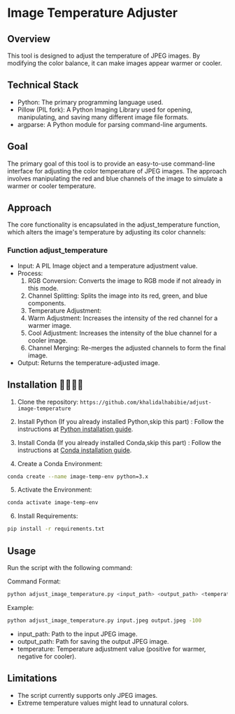 # Image Temperature Adjuster

## Overview

This tool is designed to adjust the temperature of JPEG images. By modifying the color balance, it can make images appear warmer or cooler.

## Technical Stack

- Python: The primary programming language used.
- Pillow (PIL fork): A Python Imaging Library used for opening, manipulating, and saving many different image file formats.
- argparse: A Python module for parsing command-line arguments.

## Goal

The primary goal of this tool is to provide an easy-to-use command-line interface for adjusting the color temperature of JPEG images. The approach involves manipulating the red and blue channels of the image to simulate a warmer or cooler temperature.

## Approach

The core functionality is encapsulated in the adjust_temperature function, which alters the image's temperature by adjusting its color channels:

### Function adjust_temperature

- Input: A PIL Image object and a temperature adjustment value.
- Process:
  1. RGB Conversion: Converts the image to RGB mode if not already in this mode.
  2. Channel Splitting: Splits the image into its red, green, and blue components.
  3. Temperature Adjustment:
  4. Warm Adjustment: Increases the intensity of the red channel for a warmer image.
  5. Cool Adjustment: Increases the intensity of the blue channel for a cooler image.
  6. Channel Merging: Re-merges the adjusted channels to form the final image.
- Output: Returns the temperature-adjusted image.

## Installation 🙌👨‍💻🚀

1. Clone the repository: `https://github.com/khalidalhabibie/adjust-image-temperature`
2. Install Python (If you already installed Python,skip this part) : Follow the instructions at [Python installation guide](https://wiki.python.org/moin/BeginnersGuide/Download).
3. Install Conda (If you already installed Conda,skip this part) : Follow the instructions at [Conda installation guide](https://docs.conda.io/projects/conda/en/stable/user-guide/install/index.html).

4. Create a Conda Environment:

```bash
conda create --name image-temp-env python=3.x
```

5. Activate the Environment:

```bash
conda activate image-temp-env
```

6. Install Requirements:

```bash
pip install -r requirements.txt
```

## Usage

Run the script with the following command:

Command Format:

```bash
python adjust_image_temperature.py <input_path> <output_path> <temperature>
```

Example:

```bash
python adjust_image_temperature.py input.jpeg output.jpeg -100
```

- input_path: Path to the input JPEG image.
- output_path: Path for saving the output JPEG image.
- temperature: Temperature adjustment value (positive for warmer, negative for cooler).

## Limitations

- The script currently supports only JPEG images.
- Extreme temperature values might lead to unnatural colors.
